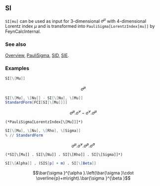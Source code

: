 ## SI

`SI[mu]` can be used as input for $3$-dimensional $\sigma^{\mu }$ with 4-dimensional Lorentz index $\mu$ and is transformed into `PauliSigma[LorentzIndex[mu]]` by FeynCalcInternal.

### See also

[Overview](Extra/FeynCalc.md), [PauliSigma](PauliSigma.md), [SID](SID.md), [SIE](SIE.md).

### Examples

```mathematica
SI[\[Mu]]
```

$$\bar{\sigma }^{\mu }$$

```mathematica
SI[\[Mu], \[Nu]] - SI[\[Nu], \[Mu]]
StandardForm[FCI[SI[\[Mu]]]]
```

$$\bar{\sigma }^{\mu }.\bar{\sigma }^{\nu }-\bar{\sigma }^{\nu }.\bar{\sigma }^{\mu }$$

```
(*PauliSigma[LorentzIndex[\[Mu]]]*)
```

```mathematica
SI[\[Mu], \[Nu], \[Rho], \[Sigma]]
% // StandardForm
```

$$\bar{\sigma }^{\mu }.\bar{\sigma }^{\nu }.\bar{\sigma }^{\rho }.\bar{\sigma }^{\sigma }$$

```
(*SI[\[Mu]] . SI[\[Nu]] . SI[\[Rho]] . SI[\[Sigma]]*)
```

```mathematica
SI[\[Alpha]] . (SIS[p] + m) . SI[\[Beta]]
```

$$\bar{\sigma }^{\alpha }.\left(\bar{\sigma }\cdot \overline{p}+m\right).\bar{\sigma }^{\beta }$$
